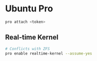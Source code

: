# Ubuntu Pro

```bash
pro attach <token>
```

## Real-time Kernel

```bash
# Conflicts with ZFS
pro enable realtime-kernel --assume-yes
```
